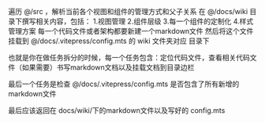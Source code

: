 遍历 @/src ，解析当前各个视图和组件的管理方式和父子关系
在 @/docs/wiki 目录下撰写相关内容，包括：
1.视图管理
2.组件层级
3.每一个组件的定制化
4.样式管理方案
每一个代码文件或者架构都要新建一个markdown文件
然后将这个文件挂载到 @/docs/.vitepress/config.mts 的 wiki 文件夹对应 目录下

也就是你在做任务拆分的时候，每一个任务包含：定位代码文件，查看相关代码文件（如果需要）书写markdown文档以及挂载文档到目录边栏

最后一个任务是检查 @/docs/.vitepress/config.mts 是否包含了所有新增的markdown文件

最后应该返回在 docs/wiki/下的markdown文件以及写好的 config.mts